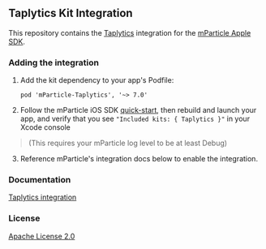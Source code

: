 ## Taplytics Kit Integration

This repository contains the [Taplytics](https://www.taplytics.com) integration for the [mParticle Apple SDK](https://github.com/mParticle/mparticle-apple-sdk).

### Adding the integration

1. Add the kit dependency to your app's Podfile:

    ```
    pod 'mParticle-Taplytics', '~> 7.0'
    ```

2. Follow the mParticle iOS SDK [quick-start](https://github.com/mParticle/mparticle-apple-sdk), then rebuild and launch your app, and verify that you see `"Included kits: { Taplytics }"` in your Xcode console 

> (This requires your mParticle log level to be at least Debug)

3. Reference mParticle's integration docs below to enable the integration.

### Documentation

[Taplytics integration](https://docs.mparticle.com/integrations/taplytics/event/)

### License

[Apache License 2.0](http://www.apache.org/licenses/LICENSE-2.0)
